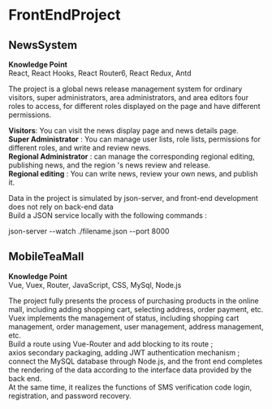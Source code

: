 # FrontEndProject
## NewsSystem

**Knowledge Point**   
React, React Hooks, React Router6, React Redux, Antd

The project is a global news release management system for ordinary visitors, super administrators, area administrators, and area editors four roles to access, for different roles displayed on the page and have different permissions.     
    
**Visitors**: You can visit the news display page and news details page.    
**Super Administrator** : You can manage user lists, role lists, permissions for different roles, and write and review news.     
**Regional Administrator** : can manage the corresponding regional editing, publishing news, and the region 's news review and release.     
**Regional editing** : You can write news, review your own news, and publish it.    
    
Data in the project is simulated by json-server, and front-end development does not rely on back-end data    
Build a JSON service locally with the following commands :   

json-server --watch ./filename.json --port 8000   

## MobileTeaMall

**Knowledge Point**   
Vue, Vuex, Router, JavaScript, CSS, MySql, Node.js

The project fully presents the process of purchasing products in the online mall, including adding shopping cart, selecting address, order payment, etc.     
Vuex implements the management of status, including shopping cart management, order management, user management, address management, etc.     
Build a route using Vue-Router and add blocking to its route ;     
axios secondary packaging, adding JWT authentication mechanism ;     
connect the MySQL database through Node.js, and the front end completes the rendering of the data according to the interface data provided by the back end.     
At the same time, it realizes the functions of SMS verification code login, registration, and password recovery.
